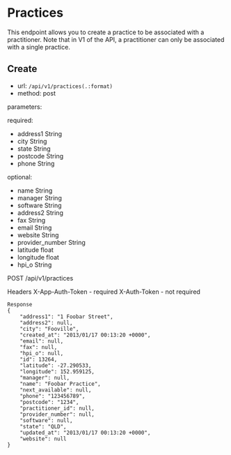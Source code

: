 # Practices
This endpoint allows you to create a practice to be associated with a practitioner.
Note that in V1 of the API, a practitioner can only be associated with a single practice.

## Create
* url: ```/api/v1/practices(.:format)```
* method: post

parameters:

required:

* address1 String
* city String
* state String
* postcode String
* phone String

optional:

* name String
* manager String
* software String
* address2 String
* fax String
* email String
* website String
* provider_number String
* latitude float
* longitude float
* hpi_o String


POST /api/v1/practices

Headers
X-App-Auth-Token - required
X-Auth-Token - not required

```
Response
{
    "address1": "1 Foobar Street",
    "address2": null,
    "city": "Fooville",
    "created_at": "2013/01/17 00:13:20 +0000",
    "email": null,
    "fax": null,
    "hpi_o": null,
    "id": 13264,
    "latitude": -27.290533,
    "longitude": 152.959125,
    "manager": null,
    "name": "Foobar Practice",
    "next_available": null,
    "phone": "123456789",
    "postcode": "1234",
    "practitioner_id": null,
    "provider_number": null,
    "software": null,
    "state": "QLD",
    "updated_at": "2013/01/17 00:13:20 +0000",
    "website": null
}
```

